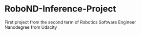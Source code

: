 # RoboND-Inference-Project
First project from the second term of Robotics Software Engineer Nanodegree from Udacity
